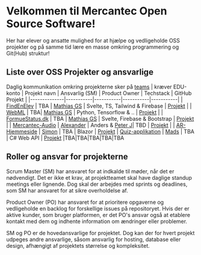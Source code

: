# Velkommen til Mercantec Open Source Software!

Her har elever og ansatte mulighed for at hjælpe og vedligeholde OSS projekter og på samme tid lære en masse omkring programmering og Git(Hub) struktur!

## Liste over OSS Projekter og ansvarlige 
Daglig kommunikation omkring projekterne sker på [teams](https://teams.microsoft.com/l/team/19%3AEJV49YNiFFks6YwlXfOPgd9J9gpFg4oCxvrhyr7oIH81%40thread.tacv2/conversations?groupId=281a88d6-c976-436b-8758-ef8f649dfd07&tenantId=17aab4ce-4b26-487e-9bea-1e2a70348bf0) | kræver EDU-konto
| Projekt navn | Ansvarlig (SM) | Product Owner | Techstack | GitHub Projekt |
|--------------|-----------|-----------|-----------|-----------|
| [FindEnElev](https://github.com/Mercantec-OSS/FindEnElev) | TBA | [Mathias GS](https://github.com/Mercantec-MAGS) | Svelte, TS, Tailwind & Firebase | [Projekt](https://github.com/orgs/Mercantec-OSS/projects/1/views/1) |
| [WebML](https://github.com/Mercantec-OSS/WebML) | TBA| [Mathias GS](https://github.com/Mercantec-MAGS) | Python, Tensorflow & .. | [Projekt](https://github.com/orgs/Mercantec-OSS/projects/2/views/1) |
| [FormueStatus.dk](https://github.com/Mercantec-OSS/Formuestatus) | TBA | [Mathias GS](https://github.com/Mercantec-MAGS) | Svelte, Firebase & Bootstrap | [Projekt](https://github.com/orgs/Mercantec-OSS/projects/3/views/1) |
| [Mercantec-Audio](https://github.com/Mercantec-OSS/Audio) | [Alexander](https://github.com/Alexandertp) | Anders & [Peter J](https://github.com/pejopejo)| TBD | [Projekt](https://github.com/orgs/Mercantec-OSS/projects/4) |
| [AR-Hjemmeside](https://github.com/Mercantec-OSS/AR-Hjemmeside) | [Simon](https://github.com/Chulmoo) | TBA | Blazor | [Projekt](https://github.com/orgs/Mercantec-OSS/projects/6)
| [Quiz-applikation](https://github.com/Mercantec-OSS/quiz) | [Mads](https://github.com/orgs/Mercantec-OSS/people/xXTGSXVII) | TBA | C# Web API | [Projekt](https://github.com/orgs/Mercantec-OSS/projects/9)
|TBA|TBA|TBA|TBA|TBA


## Roller og ansvar for projekterne
Scrum Master (SM) har ansvaret for at indkalde til møder, når det er nødvendigt. Det er ikke et krav, at projektteamet skal have daglige standup meetings eller lignende. Dog skal der arbejdes med sprints og deadlines, som SM har ansvaret for at sikre overholdelse af.

Product Owner (PO) har ansvaret for at prioritere opgaverne og vedligeholde en backlog for forskellige issues på repositoryet. Hvis der er aktive kunder, som bruger platformen, er det PO's ansvar også at etablere kontakt med dem og indhente information om ændringer eller problemer.

SM og PO er de hovedansvarlige for projektet. Dog kan der for hvert projekt udpeges andre ansvarlige, såsom ansvarlig for hosting, database eller design, afhængigt af projektets størrelse og kompleksitet.
